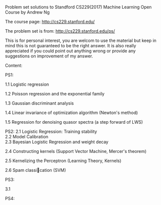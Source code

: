 Problem set solutions to Standford CS229(2017) Machine Learning Open Course by Andrew Ng

The course page: http://cs229.stanford.edu/

The problem set is from: http://cs229.stanford.edu/ps/

This is for personal interest, you are welcom to use the material but keep in mind this is not guaranteed to be the right answer. It is also really appreciated if you could point out anything wrong or provide any suggestions on improvement of my answer.

Content: 

PS1:

1.1 Logistic regression

1.2 Poisson regression and the exponential family

1.3 Gaussian discriminant analysis

1.4 Linear invariance of optimization algorithm (Newton's method)

1.5 Regression for denoising quasor spectra (a step forward of LWS)



PS2: 
2.1 Logistic Regression: Training stability  
2.2 Model Calibration  
2.3 Bayesian Logistic Regression and weight decay  

2.4 Constructing kernels (Support Vector Machine, Mercer's theorem)

2.5 Kernelizing the Perceptron (Learning Theory, Kernels)

2.6 Spam classication (SVM)

PS3:

3.1

PS4: